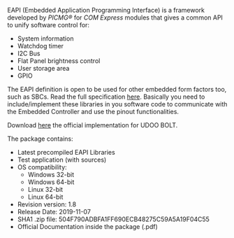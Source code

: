EAPI (Embedded Application Programming Interface) is a framework
developed by *PICMG®* for *COM Express* modules that gives a common API to unify
software control for:
- System information
- Watchdog timer
- I2C Bus
- Flat Panel brightness control
- User storage area
- GPIO

The EAPI definition is open to be used for other embedded form factors too,
such as SBCs. Read the full specification [here][specs].
Basically you need to include/implement these libraries in you software code to
communicate with the Embedded Controller and use the pinout functionalities.

Download [here][dleapi] the official implementation for UDOO BOLT.

The package contains:
* Latest precompiled EAPI Libraries
* Test application (with sources)
* OS compatibility:
  * Windows 32-bit
  * Windows 64-bit
  * Linux 32-bit
  * Linux 64-bit
* Revision version: 1.8
* Release Date:  2019-11-07
* SHA1 .zip file: 504F790ADBFA1FF690ECB48275C59A5A19F04C55
* Official Documentation inside the package (.pdf)

[specs]: https://www.picmg.org/wp-content/uploads/COM_EAPI_R1_0.pdf
[dleapi]: https://udoo.org/download/files/UDOO_BOLT/tools/EAPI_1_20_20_Build_1657_2019_11_08.zip

